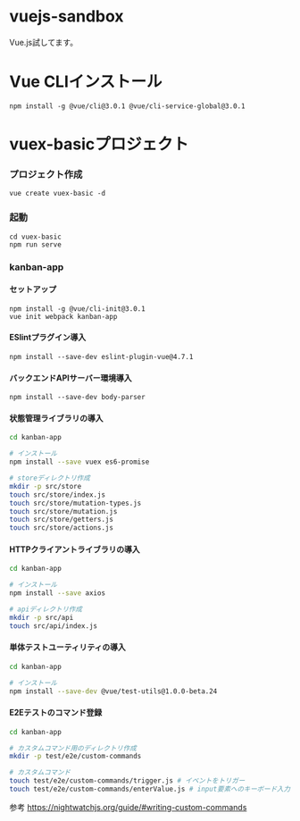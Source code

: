# vuejs-sandbox
Vue.js試してます。

# Vue CLIインストール
```
npm install -g @vue/cli@3.0.1 @vue/cli-service-global@3.0.1
```

# vuex-basicプロジェクト
### プロジェクト作成
```
vue create vuex-basic -d
```

### 起動
```
cd vuex-basic
npm run serve
```


### kanban-app
#### セットアップ
```
npm install -g @vue/cli-init@3.0.1
vue init webpack kanban-app
```
#### ESlintプラグイン導入
```
npm install --save-dev eslint-plugin-vue@4.7.1
```
#### バックエンドAPIサーバー環境導入
```
npm install --save-dev body-parser
```

#### 状態管理ライブラリの導入
``` bash
cd kanban-app

# インストール
npm install --save vuex es6-promise

# storeディレクトリ作成
mkdir -p src/store
touch src/store/index.js
touch src/store/mutation-types.js
touch src/store/mutation.js
touch src/store/getters.js
touch src/store/actions.js
```

#### HTTPクライアントライブラリの導入
``` bash
cd kanban-app

# インストール
npm install --save axios

# apiディレクトリ作成
mkdir -p src/api
touch src/api/index.js
```

#### 単体テストユーティリティの導入
``` bash
cd kanban-app

# インストール
npm install --save-dev @vue/test-utils@1.0.0-beta.24
```

#### E2Eテストのコマンド登録
``` bash
cd kanban-app

# カスタムコマンド用のディレクトリ作成
mkdir -p test/e2e/custom-commands

# カスタムコマンド
touch test/e2e/custom-commands/trigger.js # イベントをトリガー
touch test/e2e/custom-commands/enterValue.js # input要素へのキーボード入力エミュレート
```
参考 https://nightwatchjs.org/guide/#writing-custom-commands

